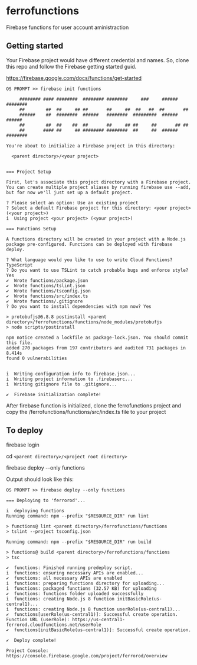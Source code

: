 # ferrofunctions
Firebase functions for user account aministraction

## Getting started

Your Firebase project would have different credential and names.  So, clone this repo and follow the Firebase getting started guid.

https://firebase.google.com/docs/functions/get-started

```
OS PROMPT >> firebase init functions

     ######## #### ########  ######## ########     ###     ######  ########
     ##        ##  ##     ## ##       ##     ##  ##   ##  ##       ##
     ######    ##  ########  ######   ########  #########  ######  ######
     ##        ##  ##    ##  ##       ##     ## ##     ##       ## ##
     ##       #### ##     ## ######## ########  ##     ##  ######  ########

You're about to initialize a Firebase project in this directory:

  <parent directory>/<your project>


=== Project Setup

First, let's associate this project directory with a Firebase project.
You can create multiple project aliases by running firebase use --add, 
but for now we'll just set up a default project.

? Please select an option: Use an existing project
? Select a default Firebase project for this directory: <your project> (<your project>)
i  Using project <your project> (<your project>)

=== Functions Setup

A functions directory will be created in your project with a Node.js
package pre-configured. Functions can be deployed with firebase deploy.

? What language would you like to use to write Cloud Functions? TypeScript
? Do you want to use TSLint to catch probable bugs and enforce style? Yes
✔  Wrote functions/package.json
✔  Wrote functions/tslint.json
✔  Wrote functions/tsconfig.json
✔  Wrote functions/src/index.ts
✔  Wrote functions/.gitignore
? Do you want to install dependencies with npm now? Yes

> protobufjs@6.8.8 postinstall <parent directory>/ferrofunctions/functions/node_modules/protobufjs
> node scripts/postinstall

npm notice created a lockfile as package-lock.json. You should commit this file.
added 270 packages from 197 contributors and audited 731 packages in 8.414s
found 0 vulnerabilities


i  Writing configuration info to firebase.json...
i  Writing project information to .firebaserc...
i  Writing gitignore file to .gitignore...

✔  Firebase initialization complete!
```

After firebase function is initialized, clone the ferrofunctions project and copy the /ferrofunctions/functions/src/index.ts file to your project

## To deploy
firebase login

cd `<parent directory>/<project root directory>`

firebase deploy --only functions

Output should look like this:
```
OS PROMPT >> firebase deploy --only functions

=== Deploying to 'ferrorod'...

i  deploying functions
Running command: npm --prefix "$RESOURCE_DIR" run lint

> functions@ lint <parent directory>/ferrofunctions/functions
> tslint --project tsconfig.json

Running command: npm --prefix "$RESOURCE_DIR" run build

> functions@ build <parent directory>/ferrofunctions/functions
> tsc

✔  functions: Finished running predeploy script.
i  functions: ensuring necessary APIs are enabled...
✔  functions: all necessary APIs are enabled
i  functions: preparing functions directory for uploading...
i  functions: packaged functions (32.57 KB) for uploading
✔  functions: functions folder uploaded successfully
i  functions: creating Node.js 8 function initBasicRole(us-central1)...
i  functions: creating Node.js 8 function userRole(us-central1)...
✔  functions[userRole(us-central1)]: Successful create operation. 
Function URL (userRole): https://us-central1-ferrorod.cloudfunctions.net/userRole
✔  functions[initBasicRole(us-central1)]: Successful create operation. 

✔  Deploy complete!

Project Console: https://console.firebase.google.com/project/ferrorod/overview
```
